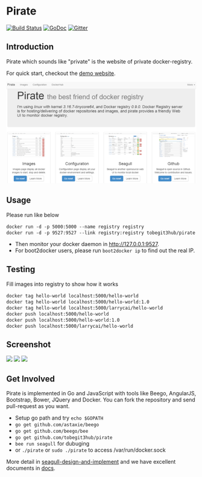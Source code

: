 # Pirate

[![Build Status](https://drone.io/github.com/tobegit3hub/pirate/status.png)](https://drone.io/github.com/tobegit3hub/pirate/latest) [![GoDoc](https://godoc.org/github.com/tobegit3hub/pirate?status.svg)](https://godoc.org/github.com/tobegit3hub/pirate) [![Gitter](https://badges.gitter.im/Join%20Chat.svg)](https://gitter.im/tobegit3hub/pirate?utm_source=badge&utm_medium=badge&utm_campaign=pr-badge&utm_content=badge)

## Introduction

Pirate which sounds like "private" is the website of private docker-registry.

For quick start, checkout the [demo website](http://96.126.127.93:9527/).

![](screenshot.png)

## Usage

Please run like below 

	docker run -d -p 5000:5000 --name registry registry
	docker run -d -p 9527:9527 --link registry:registry tobegit3hub/pirate

* Then monitor your docker daemon in <http://127.0.0.1:9527>.
* For boot2docker users, please run `boot2docker ip` to find out the real IP.

## Testing 

Fill images into registry to show how it works

	docker tag hello-world localhost:5000/hello-world
	docker tag hello-world localhost:5000/hello-world:1.0
	docker tag hello-world localhost:5000/larrycai/hello-world
	docker push localhost:5000/hello-world
	docker push localhost:5000/hello-world:1.0
	docker push localhost:5000/larrycai/hello-world

## Screenshot

![](https://raw.github.com/tobegit3hub/pirate/master/screenshot.png)
![](https://raw.github.com/tobegit3hub/pirate/master/static/img/images-page.png)
![](https://raw.github.com/tobegit3hub/pirate/master/static/img/image-page.png)


## Get Involved

Pirate is implemented in Go and JavaScript with tools like Beego, AngularJS, Bootstrap, Bower, JQuery and Docker. You can fork the repository and send pull-request as you want.

* Setup go path and try `echo $GOPATH`
* `go get github.com/astaxie/beego`
* `go get github.com/beego/bee`
* `go get github.com/tobegit3hub/pirate`
* `bee run seagull` for dubuging 
* or `./pirate` or `sudo ./pirate` to access /var/run/docker.sock

More detail in [seagull-design-and-implement](docs/2014-10-14-seagull-design-and-implement.md) and we have excellent documents in [docs](https://github.com/tobegit3hub/seagull/tree/master/docs).

